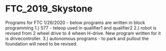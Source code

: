 # FTC_2019_Skystone
Programs for FTC
 1/26/2020 - below programs are written in block programming
 1.) 577 - teleop used in qualifier1 and qualifier2
 2.) robot is revised from 2 wheel drive to 4 wheen H-drive.  New program written for it is drivecontroller.
 3.) autonomous programs - to park and pullout the foundation will need to be revised.
